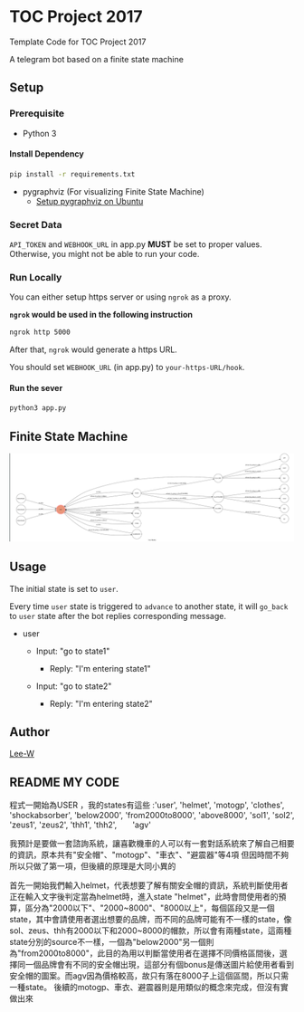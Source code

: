 # TOC Project 2017

Template Code for TOC Project 2017

A telegram bot based on a finite state machine

## Setup

### Prerequisite
* Python 3

#### Install Dependency
```sh
pip install -r requirements.txt
```

* pygraphviz (For visualizing Finite State Machine)
    * [Setup pygraphviz on Ubuntu](http://www.jianshu.com/p/a3da7ecc5303)

### Secret Data

`API_TOKEN` and `WEBHOOK_URL` in app.py **MUST** be set to proper values.
Otherwise, you might not be able to run your code.

### Run Locally
You can either setup https server or using `ngrok` as a proxy.

**`ngrok` would be used in the following instruction**

```sh
ngrok http 5000
```

After that, `ngrok` would generate a https URL.

You should set `WEBHOOK_URL` (in app.py) to `your-https-URL/hook`.

#### Run the sever

```sh
python3 app.py
```

## Finite State Machine
![fsm](./img/show-fsm.png)

## Usage
The initial state is set to `user`.

Every time `user` state is triggered to `advance` to another state, it will `go_back` to `user` state after the bot replies corresponding message.

* user
	* Input: "go to state1"
		* Reply: "I'm entering state1"

	* Input: "go to state2"
		* Reply: "I'm entering state2"


## Author
[Lee-W](https://github.com/Lee-W)


## README MY CODE
程式一開始為USER ，我的states有這些 :'user',
        'helmet',
        'motogp',
        'clothes',
        'shockabsorber',
        'below2000',
        'from2000to8000',
        'above8000',
        'sol1',
        'sol2',
        'zeus1',
        'zeus2',
        'thh1',
        'thh2',
        'agv'
 
 我預計是要做一套諮詢系統，讓喜歡機車的人可以有一套對話系統來了解自己相要的資訊，原本共有"安全帽"、"motogp"、"車衣"、"避震器"等4項
 但因時間不夠所以只做了第一項，但後續的原理是大同小異的
 
 首先一開始我們輸入helmet，代表想要了解有關安全帽的資訊，系統判斷使用者正在輸入文字後判定當為helmet時，進入state "helmet"，此時會問使用者的預算，區分為"2000以下"、"2000~8000"、"8000以上"，每個區段又是一個state，其中會請使用者選出想要的品牌，而不同的品牌可能有不一樣的state，像sol、zeus、thh有2000以下和2000~8000的帽款，所以會有兩種state，這兩種state分別的source不一樣，一個為"below2000"另一個則為"from2000to8000"，此目的為用以判斷當使用者在選擇不同價格區間後，選擇同一個品牌會有不同的安全帽出現，這部分有個bonus是傳送圖片給使用者看到安全帽的圖案。而agv因為價格較高，故只有落在8000子上這個區間，所以只需一種state。
 後續的motogp、車衣、避震器則是用類似的概念來完成，但沒有實做出來

